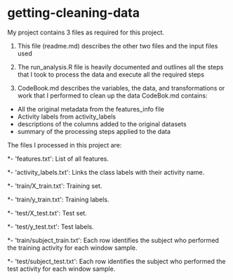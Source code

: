 # getting-cleaning-data

My project contains 3 files as required for this project.

1. This file (readme.md) describes the other two files and the input files used

2. The run_analysis.R file is heavily documented and outlines all the steps that I took to process 
the data and execute all the required steps

3. CodeBook.md describes the variables, the data, and transformations or work that I performed to clean up the data 
CodeBok.md contains:
- All the original metadata from the features_info file
- Activity labels from activity_labels
- descriptions of the columns added to the original datasets
- summary of the processing steps applied to the data

The files I processed in this project are:

*- 'features.txt': List of all features.

*- 'activity_labels.txt': Links the class labels with their activity name.

*- 'train/X_train.txt': Training set.

*- 'train/y_train.txt': Training labels.

*- 'test/X_test.txt': Test set.

*- 'test/y_test.txt': Test labels.

*- 'train/subject_train.txt': Each row identifies the subject who performed the training activity for each window sample. 

*- 'test/subject_test.txt': Each row identifies the subject who performed the test activity for each window sample. 




